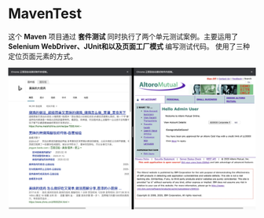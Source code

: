 # MavenTest
这个 **Maven** 项目通过 **套件测试** 同时执行了两个单元测试案例。主要运用了 **Selenium WebDriver、JUnit和以及页面工厂模式** 编写测试代码。
使用了三种定位页面元素的方式。

<img src="https://github.com/Wranglery/MavenTest/blob/master/%E6%88%AA%E5%B1%8F2020-04-2821.41.11.jpg"/>
